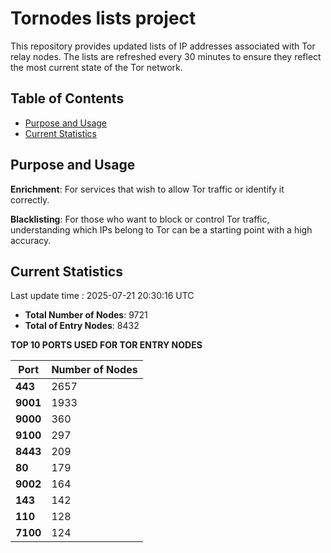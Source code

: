 # Tornodes lists project

This repository provides updated lists of IP addresses associated with Tor relay nodes. The lists are refreshed every 30 minutes to ensure they reflect the most current state of the Tor network.

## Table of Contents

- [Purpose and Usage](#purpose-and-usage)
- [Current Statistics](#current-statistics)


## Purpose and Usage

**Enrichment**: For services that wish to allow Tor traffic or identify it correctly.

**Blacklisting**: For those who want to block or control Tor traffic, understanding which IPs belong to Tor can be a starting point with a high accuracy.

## Current Statistics

Last update time : 2025-07-21 20:30:16 UTC

- **Total Number of Nodes**: 9721
- **Total of Entry Nodes**: 8432

**TOP 10 PORTS USED FOR TOR ENTRY NODES**

| **Port** | **Number of Nodes** |
|------|-----------------|
| **443**   | 2657  |
| **9001**   | 1933  |
| **9000**   | 360  |
| **9100**   | 297  |
| **8443**   | 209  |
| **80**   | 179  |
| **9002**   | 164  |
| **143**   | 142  |
| **110**   | 128  |
| **7100**   | 124  |

